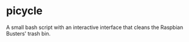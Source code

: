 # picycle
A small bash script with an interactive interface that cleans the Raspbian Busters' trash bin.
